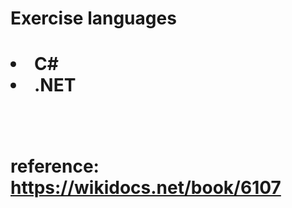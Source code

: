 <h1>Exercise languages<h1>
<li>C#</li>
<li>.NET</li>

<br>
<br>

reference: https://wikidocs.net/book/6107
